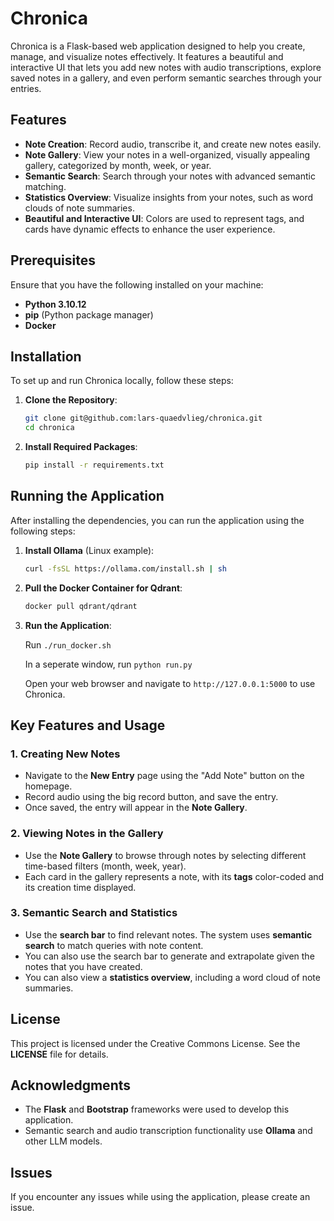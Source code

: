 # Chronica

Chronica is a Flask-based web application designed to help you create, manage, and visualize notes effectively. It features a beautiful and interactive UI that lets you add new notes with audio transcriptions, explore saved notes in a gallery, and even perform semantic searches through your entries.

## Features

- **Note Creation**: Record audio, transcribe it, and create new notes easily.
- **Note Gallery**: View your notes in a well-organized, visually appealing gallery, categorized by month, week, or year.
- **Semantic Search**: Search through your notes with advanced semantic matching.
- **Statistics Overview**: Visualize insights from your notes, such as word clouds of note summaries.
- **Beautiful and Interactive UI**: Colors are used to represent tags, and cards have dynamic effects to enhance the user experience.

## Prerequisites

Ensure that you have the following installed on your machine:

- **Python 3.10.12**
- **pip** (Python package manager)
- **Docker**

## Installation

To set up and run Chronica locally, follow these steps:

1. **Clone the Repository**:

    ```sh
    git clone git@github.com:lars-quaedvlieg/chronica.git
    cd chronica
    ```

2. **Install Required Packages**:

    ```sh
    pip install -r requirements.txt
    ```

## Running the Application

After installing the dependencies, you can run the application using the following steps:

1. **Install Ollama** (Linux example):

    ```sh
    curl -fsSL https://ollama.com/install.sh | sh
    ```

2. **Pull the Docker Container for Qdrant**:

    ```sh
    docker pull qdrant/qdrant
    ```

3. **Run the Application**:

    Run `./run_docker.sh`
   
    In a seperate window, run `python run.py`
   
    Open your web browser and navigate to `http://127.0.0.1:5000` to use Chronica.

## Key Features and Usage

### 1. Creating New Notes
- Navigate to the **New Entry** page using the "Add Note" button on the homepage.
- Record audio using the big record button, and save the entry.
- Once saved, the entry will appear in the **Note Gallery**.

### 2. Viewing Notes in the Gallery
- Use the **Note Gallery** to browse through notes by selecting different time-based filters (month, week, year).
- Each card in the gallery represents a note, with its **tags** color-coded and its creation time displayed.

### 3. Semantic Search and Statistics
- Use the **search bar** to find relevant notes. The system uses **semantic search** to match queries with note content.
- You can also use the search bar to generate and extrapolate given the notes that you have created.
- You can also view a **statistics overview**, including a word cloud of note summaries.

## License

This project is licensed under the Creative Commons License. See the **LICENSE** file for details.

## Acknowledgments

- The **Flask** and **Bootstrap** frameworks were used to develop this application.
- Semantic search and audio transcription functionality use **Ollama** and other LLM models.

## Issues

If you encounter any issues while using the application, please create an issue.

